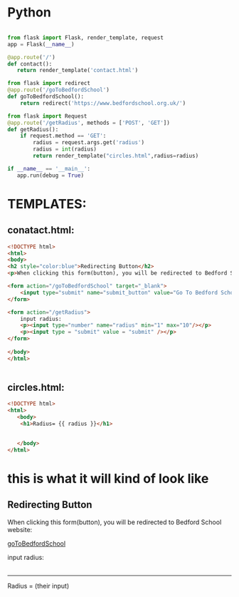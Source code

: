 # Python

``` python

from flask import Flask, render_template, request
app = Flask(__name__)

@app.route('/')
def contact():
   return render_template('contact.html')

from flask import redirect
@app.route('/goToBedfordSchool')
def goToBedfordSchool():
    return redirect('https://www.bedfordschool.org.uk/')

from flask import Request
@app.route('/getRadius', methods = ['POST', 'GET'])
def getRadius():
    if request.method == 'GET':
        radius = request.args.get('radius')
        radius = int(radius)
        return render_template("circles.html",radius=radius)       

if __name__ == '__main__':
   app.run(debug = True)
```


# TEMPLATES:

## conatact.html:
``` html
<!DOCTYPE html>
<html>
<body>
<h2 style="color:blue">Redirecting Button</h2>
<p>When clicking this form(button), you will be redirected to Bedford School website:</p>

<form action="/goToBedfordSchool" target="_blank">
    <input type="submit" name="submit_button" value="Go To Bedford School">
</form> 

<form action="/getRadius">
    input radius:
    <p><input type="number" name="radius" min="1" max="10"/></p>
    <p><input type = "submit" value = "submit" /></p>
</form>
         
</body>
</html>
 
```
## circles.html:
``` html
<!DOCTYPE html>
<html>
   <body>
    <h1>Radius= {{ radius }}</h1>
    

   </body>
</html>
```

<!-- apperance -->

# this is what it will kind of look like
## Redirecting Button

When clicking this form(button), you will be redirected to Bedford School website:

[goToBedfordSchool](https://www.bedfordschool.org.uk/)

input radius: 

|      |
| --- |

---

Radius = (their input)
